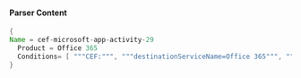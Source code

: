 #### Parser Content
```Java
{
Name = cef-microsoft-app-activity-29
  Product = Office 365
  Conditions= [ """CEF:""", """destinationServiceName=Office 365""", """"TabUpdated""" ]
}
```